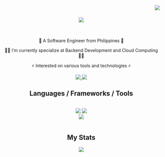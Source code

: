 <img align="right" src="https://visitor-badge.laobi.icu/badge?page_id=jmkryng.jmkryng" />

<h1 align="center">
    <img src="https://readme-typing-svg.herokuapp.com/?color=7100F7&font=Righteous&size=35&center=true&vCenter=true&width=500&height=70&duration=4000&lines=Hi,+I'm+Jim+Kier+👋🏼;Welcome+to+My+Github+Profile;" />
</h1>



<br/>

<div align="center">
 
 📍 A Software Engineer from Philippines 📍
 
 👨‍💻 I’m currently specialize at Backend Development and Cloud Computing 👨‍💻

 ⚡ Interested on various tools and technologies ⚡
 
 </div>

 <div align="center"> 
  <a href="mailto:jimkieryong@gmail.com">
    <img src="https://img.shields.io/badge/Gmail-333333?style=for-the-badge&logo=gmail&logoColor=red" />
  </a>
  <a href="https://linkedin.com/in/jmkryng" target="_blank" rel="noopener noreferrer">
    <img src="https://img.shields.io/badge/LinkedIn-0077B5?style=for-the-badge&logo=linkedin&logoColor=white" target="_blank" />
  </a>
</div>
 
<h2 align="center">Languages / Frameworks / Tools</h2>
<br/>
<div align="center">
    <img src="https://skillicons.dev/icons?i=html,css,bootstrap,sass,js,babel,materialui,tailwind" />
    <img src="https://skillicons.dev/icons?i=ts,prisma,cs,nestjs,laravel,express,php,mysql,postgres,nodejs,mongodb" /><br>
    <img src="https://skillicons.dev/icons?i=heroku,docker,kafka,webpack,azure,linux,aws,gcp,jenkins,graphql,vite,jest,git,nginx" /><br>
</div>

<br/>

<h2 align="center">My Stats</h2>
<div align="center">
    <img src="https://streak-stats.demolab.com?user=jmkryng&theme=midnight-purple&hide_border=true&border_radius=5&date_format=M%20j%5B%2C%20Y%5D&card_width=1000" />
</div>
